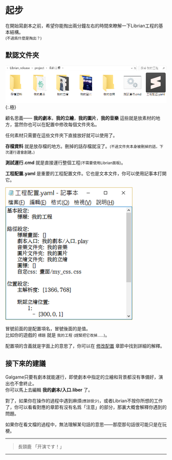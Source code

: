 # 起步

在開始寫劇本之前，希望你能掏出兩分鐘左右的時間來瞭解一下Librian工程的基本結構。   
<small>(不過爲什麼是掏出？)</small>

## 默認文件夾

![](../第一次使用/文件夾內容.png){:.極}

顧名思義—— **我的劇本**，**我的立繪**，**我的圖片**，**我的音樂** 這些就是放素材的地方，當然你也可以在配置中修改每個文件夾名。

任何素材只需要在這些文件夾下直接放好就可以使用了。

**存檔資料** 就是放存檔的地方。刪掉的話存檔就沒了。<small>(不過文件夾本身被刪掉的話，下次運行還會創建。)</small>

**測試運行.cmd** 就是直接運行整個工程<small>(不需要使用Librian面板)</small>。

**工程配置.yaml** 是重要的工程配置文件。它也是文本文件，你可以使用記事本打開它。

![](./配置內容.png)

冒號前面的是配置項名，冒號後面的是值。   
比如你的遊戲的 `標題` 就是 `我的工程` <small>(趕緊把它改掉……)</small>。

配置項的含義就是字面上的意思了，你可以在 [修改配置](修改配置.md) 章節中找到詳細的解釋。

## 接下來的建議

Galgame只要有劇本就能運行，即使劇本中指定的立繪和背景都沒有準備好，演出也不會終止。   
你可以馬上去編輯 **我的劇本/入口.liber** 了。

對了，如果你在操作的過程中遇到麻煩<small>(應該很少)</small>，或者Librian不按你所想的工作了，你可以看看對應的章節有沒有名爲「注意」的部分，那裏大概會解釋你遇到的問題。

如果你在看文檔的過程中，無法理解某句話的意思——那麼那句話很可能只是在玩梗。

<hr/>

>
> 長頸鹿 「开演です！」
>

<hr/>